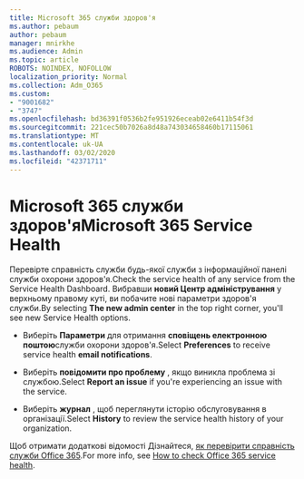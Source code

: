 ```yaml
---
title: Microsoft 365 служби здоров'я
ms.author: pebaum
author: pebaum
manager: mnirkhe
ms.audience: Admin
ms.topic: article
ROBOTS: NOINDEX, NOFOLLOW
localization_priority: Normal
ms.collection: Adm_O365
ms.custom:
- "9001682"
- "3747"
ms.openlocfilehash: bd36391f0536b2fe951926eceab02e6411b54f3d
ms.sourcegitcommit: 221cec50b7026a8d48a743034658460b17115061
ms.translationtype: MT
ms.contentlocale: uk-UA
ms.lasthandoff: 03/02/2020
ms.locfileid: "42371711"
---
```

# <a name="microsoft-365-service-health"></a><span data-ttu-id="2609a-102">Microsoft 365 служби здоров'я</span><span class="sxs-lookup"><span data-stu-id="2609a-102">Microsoft 365 Service Health</span></span>


<span data-ttu-id="2609a-103">Перевірте справність служби будь-якої служби з інформаційної панелі служби охорони здоров'я.</span><span class="sxs-lookup"><span data-stu-id="2609a-103">Check the service health of any service from the Service Health Dashboard.</span></span> <span data-ttu-id="2609a-104">Вибравши **новий Центр адміністрування** у верхньому правому куті, ви побачите нові параметри здоров'я служби.</span><span class="sxs-lookup"><span data-stu-id="2609a-104">By selecting **The new admin center** in the top right corner, you'll see new Service Health options.</span></span>

- <span data-ttu-id="2609a-105">Виберіть **Параметри** для отримання **сповіщень електронною поштою**служби охорони здоров'я.</span><span class="sxs-lookup"><span data-stu-id="2609a-105">Select **Preferences** to receive service health **email notifications**.</span></span>

- <span data-ttu-id="2609a-106">Виберіть **повідомити про проблему** , якщо виникла проблема зі службою.</span><span class="sxs-lookup"><span data-stu-id="2609a-106">Select **Report an issue** if you're experiencing an issue with the service.</span></span>

- <span data-ttu-id="2609a-107">Виберіть **журнал** , щоб переглянути історію обслуговування в організації.</span><span class="sxs-lookup"><span data-stu-id="2609a-107">Select **History** to review the service health history of your organization.</span></span> 

<span data-ttu-id="2609a-108">Щоб отримати додаткові відомості Дізнайтеся, [як перевірити справність служби Office 365](https://docs.microsoft.com/en-us/office365/enterprise/view-service-health).</span><span class="sxs-lookup"><span data-stu-id="2609a-108">For more info, see [How to check Office 365 service health](https://docs.microsoft.com/en-us/office365/enterprise/view-service-health).</span></span> 